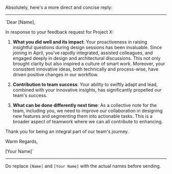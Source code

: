 Absolutely, here's a more direct and concise reply:

---

`Dear [Name],

In response to your feedback request for Project X:

1. **What you did well and its impact**: Your proactiveness in raising insightful questions during design sessions has been invaluable. Since joining in April, you've rapidly integrated, assisted colleagues, and engaged deeply in design and architectural discussions. This not only brought clarity but also inspired a culture of smart work. Moreover, your consistent innovative ideas, both technically and process-wise, have driven positive changes in our workflow.

2. **Contribution to team success**: Your ability to swiftly adapt and lead, combined with your innovative insights, has significantly propelled our team's success. 

3. **What can be done differently next time**: As a collective note for the team, including you, we need to improve our collaboration in designing new features and segmenting them into actionable tasks. This is a broader aspect of teamwork where we can all contribute to enhancing.

Thank you for being an integral part of our team's journey.

Warm Regards,

[Your Name]`

---

Do replace `[Name]` and `[Your Name]` with the actual names before sending.
